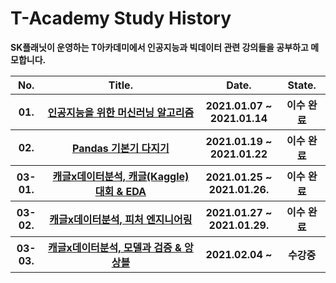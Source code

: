 # T-Academy Study History



**SK플래닛이 운영하는 T아카데미에서 인공지능과 빅데이터 관련 강의들을 공부하고 메모합니다.**



<table>
    <thead>
        <th width="10%">No.</th>
        <th width="50%">Title.</th>
        <th width="25%">Date.</th>
        <th width="15%">State.</th>
    </thead>
    <tbody>
        <tr>
            <th>01.</th>
            <th><a href="https://github.com/HandeulLy/TAcademy/tree/master/01_%EC%9D%B8%EA%B3%B5%EC%A7%80%EB%8A%A5%EC%9D%84%EC%9C%84%ED%95%9C%EB%A8%B8%EC%8B%A0%EB%9F%AC%EB%8B%9D%EC%95%8C%EA%B3%A0%EB%A6%AC%EC%A6%98">인공지능을 위한 머신러닝 알고리즘</a></th>
            <th>2021.01.07 ~ 2021.01.14</th>
            <th>이수 완료</th>
        </tr>
        <tr>
			<th>02.</th>
            <th><a href="https://github.com/HandeulLy/TAcademy/tree/master/02_Pandas%EA%B8%B0%EB%B3%B8%EA%B8%B0%EB%8B%A4%EC%A7%80%EA%B8%B0">Pandas 기본기 다지기</a></th>
            <th>2021.01.19 ~ 2021.01.22</th>
			<th>이수 완료</th>
        </tr>
        <tr>
			<th>03-01.</th>
            <th><a href="https://github.com/HandeulLy/TAcademy/tree/master/03_Kaggle_DataScience">캐글x데이터분석, 캐글(Kaggle) 대회 & EDA</th>
            <th>2021.01.25 ~ 2021.01.26.</th>
			<th>이수 완료</th>
        </tr>
        <tr>
			<th>03-02.</th>
            <th><a href="https://github.com/HandeulLy/TAcademy/tree/master/03_Kaggle_DataScience">캐글x데이터분석, 피처 엔지니어링</th>
            <th>2021.01.27 ~ 2021.01.29.</th>
			<th>이수 완료</th>
        </tr>
        <tr>
			<th>03-03.</th>
            <th><a href="https://github.com/HandeulLy/TAcademy/tree/master/03_Kaggle_DataScience">캐글x데이터분석, 모델과 검증 & 앙상블</th>
            <th>2021.02.04 ~ </th>
			<th>수강중</th>
        </tr>
    </tbody>
</table>






